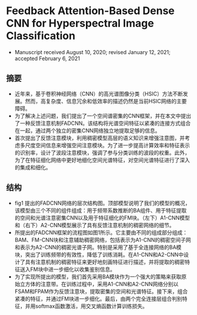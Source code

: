 # Feedback Attention-Based Dense CNN for Hyperspectral Image Classification
- Manuscript received August 10, 2020; revised January 12, 2021; accepted February 6, 2021
## 摘要
- 近年来，基于卷积神经网络（CNN）的高光谱图像分类（HSIC）方法不断发展。然而，高复杂度、信息冗余和低效率的描述仍然是当前HSIC网络的主要障碍。
- 为了解决上述问题，我们提出了一个空间谱密集的CNN框架，并在本文中提出了一种反馈注意机制FADCNN。该结构将光谱空间特征以紧凑的连接方式组合在一起，通过两个独立的密集CNN网络独立地提取足够的信息。
- 首次提出了反馈注意模块，利用稠密模型高层的语义知识来增强注意图，并考虑多尺度空间信息来增强空间注意模块。为了进一步提高计算效率和特征表示的识别率，设计了波段注意模块，强调了参与分类训练的波段的权重。此外，为了在特征细化网络中更好地细化空间光谱特征，对空间光谱特征进行了深入的集成和细化。
## 结构
- fig1 提出的FADCNN网络的层次结构图。顶部模型说明了我们的模型的概况，该模型由三个不同的组件组成：用于频带系数推断的BA组件、用于特征提取的空间和光谱注意密集CNN以及用于特征细化的FM块。（左下）A1-CNN模型和（右下）A2-CNN模型展示了具有反馈注意机制的稠密网络的细节。
- 所提出的FADCNN框架的流程图如图1所示。它主要由不同的组成部分组成：BAM、FM-CNN块和注意辅助稠密网络，包括表示为A1-CNN的稠密空间子网和表示为A2-CNN的稠密光谱子网。特别是采用了基于全连接网络的BA模块，突出了训练频带的有效性，降低了训练消耗。在A1-CNN和A2-CNN中设计了具有注意机制的稠密特征来更好地刻画特征进行描述，并将提取的稠密特征送入FM块中进一步细化以收集鉴别信息。
- 为了实现所提出的模型，我们首先采用BA模块作为一个强大的策略来获取原始立方体的注意带。在训练过程中，采用A1-CNN和A2-CNN网络分别以FSAM和FPAM作为反馈注意块，提取密集的空间和光谱特征。接下来，组合紧凑的特征，并通过FM块进一步细化。最后，由两个完全连接层组合判别特征，并用softmax函数激活，用交叉熵函数计算训练损失。
